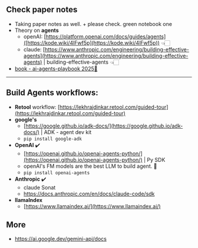## Check paper notes
- Taking paper notes as well. + please check. green notebook one
- Theory on **agents** 
    - openAI: [https://platform.openai.com/docs/guides/agents]([https://kode.wiki/4lFwf5p](https://kode.wiki/4lFwf5p)) 👈🏻
    - claude: [https://www.anthropic.com/engineering/building-effective-agents](https://www.anthropic.com/engineering/building-effective-agents) | building-effective-agents 👈🏻
- [book - ai-agents-playbook 2025📘](https://offers.hubspot.com/ai-agents-playbook?utm_source=youtube&utm_medium=social&utm_campaign=CR000000686_TinaHuang%2Fpartner_youtube)

---
## Build Agents workflows:
- **Retool** workflow: [https://lekhrajdinkar.retool.com/guided-tour](https://lekhrajdinkar.retool.com/guided-tour)
- **google's** 
    - [https://google.github.io/adk-docs/](https://google.github.io/adk-docs/) | ADK - agent dev kit
    - `pip install google-adk`
- **OpenAI** ✔️
    - [https://openai.github.io/openai-agents-python/](https://openai.github.io/openai-agents-python/) | Py SDK
    - openAI's FM models are the best LLM to build agent. 🔸
    - `pip install openai-agents`
- **Anthropic**   ✔️
    - claude Sonat
    - [https://docs.anthropic.com/en/docs/claude-code/sdk ](https://docs.anthropic.com/en/docs/claude-code/sdk)
- **llamaIndex**
    - [https://www.llamaindex.ai/](https://www.llamaindex.ai/)

## More
- https://ai.google.dev/gemini-api/docs